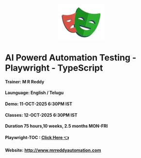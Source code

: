 <div align="center">
  <img src="rrplaywrigh.PNG" alt="Project Screenshot">
</div>

# AI Powerd Automation Testing - Playwright - TypeScript
#### Trainer: M R Reddy
#### Launguage: English / Telugu
#### Demo: 11-OCT-2025 6:30PM IST
#### Classes: 12-OCT-2025 6:30PM IST
#### Duration 75 hours,10 weeks, 2.5 months MON-FRI
#### Playwright-TOC : **[Click Here 👈 ](profile/content.md)**

#### Website: http://www.mrreddyautomation.com
